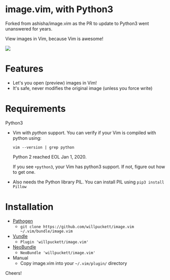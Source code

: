 # image.vim, with Python3

Forked from ashisha/image.vim as the PR to update to Python3 went unanswered for years.


View images in Vim, because Vim is awesome!

![](https://github.com/ashisha/image.vim/blob/master/screenshot/image.vim.jpg)



Features
=========
* Let's you open (preview) images in Vim!
* It's safe, never modifies the original image (unless you force write)


Requirements
============
Python3 

* Vim with *python* support. You can verify if your Vim is compiled with python using:
  
  `vim --version | grep python`
  
  Python 2 reached EOL Jan 1, 2020.

  If you see `+python3`, your Vim has python3 support. If not, figure out how to get one.

* Also needs the Python library PIL. You can install PIL using `pip3 install Pillow`

Installation
============
* [Pathogen](https://github.com/tpope/vim-pathogen)
  *  `git clone https://github.com/willpuckett/image.vim ~/.vim/bundle/image.vim`
* [Vundle](https://github.com/gmarik/vundle)
  * `Plugin 'willpuckett/image.vim'`
* [NeoBundle](https://github.com/Shougo/neobundle.vim)
  * `NeoBundle 'willpuckett/image.vim'`
* Manual
  * Copy image.vim into your `~/.vim/plugin/` directory

Cheers!
